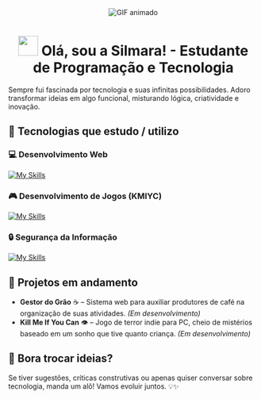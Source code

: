 <div align="center">
  <img src="https://i.pinimg.com/originals/35/00/ce/3500ceb8f649f1be4ad2008af36a75ce.gif" alt="GIF animado">
</div>

<h1 align="center"><img src="https://media3.giphy.com/media/3oKIPtjElfqwMOTbH2/giphy.gif?cid=ecf05e47paay6b31bbe5z0nvmk1ix8xds7p6l59rhhy7x9l6&rid=giphy.gif&ct=g" width="40px"/> Olá, sou a Silmara! - Estudante de Programação e Tecnologia </h1>

Sempre fui fascinada por tecnologia e suas infinitas possibilidades. Adoro transformar ideias em algo funcional, misturando lógica, criatividade e inovação.

## 🔧 Tecnologias que estudo / utilizo  

### 💻 Desenvolvimento Web  
[![My Skills](https://skillicons.dev/icons?i=html,css,js,bootstrap,mysql,php,git,github&perline=3)](https://skillicons.dev)

### 🎮 Desenvolvimento de Jogos (KMIYC)  
[![My Skills](https://skillicons.dev/icons?i=unity,blender,cs,visualstudio&perline=3)](https://skillicons.dev)  

### 🔒 Segurança da Informação  
[![My Skills](https://skillicons.dev/icons?i=kali,py,raspberrypi&perline=3)](https://skillicons.dev)  

## 🚧 Projetos em andamento  

- **Gestor do Grão** ☕ – Sistema web para auxiliar produtores de café na organização de suas atividades. *(Em desenvolvimento)*  
- **Kill Me If You Can** 👁️ – Jogo de terror indie para PC, cheio de mistérios baseado em um sonho que tive quanto criança. *(Em desenvolvimento)*  

## 📢 Bora trocar ideias?  

Se tiver sugestões, críticas construtivas ou apenas quiser conversar sobre tecnologia, manda um alô! Vamos evoluir juntos. 💡✨  
